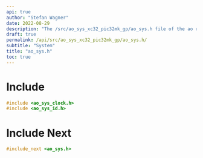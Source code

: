 ```yaml
---
api: true
author: "Stefan Wagner"
date: 2022-08-29
description: "The /src/ao_sys_xc32_pic32mk_gp/ao_sys.h file of the ao real-time operating system."
draft: true
permalink: /api/src/ao_sys_xc32_pic32mk_gp/ao_sys.h/
subtitle: "System"
title: "ao_sys.h"
toc: true
---
```


# Include

```c
#include <ao_sys_clock.h>
#include <ao_sys_id.h>
```

# Include Next

```c
#include_next <ao_sys.h>
```

